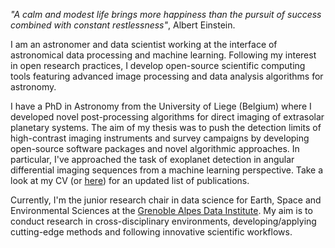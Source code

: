 _"A calm and modest life brings more happiness than the pursuit of success combined with constant restlessness"_, Albert Einstein.

I am an astronomer and data scientist working at the interface of astronomical data processing and machine learning. Following my interest in open research practices, I develop open-source scientific computing tools featuring advanced image processing and data analysis algorithms for astronomy.

I have a PhD in Astronomy from the University of Liege (Belgium) where I developed novel post-processing algorithms for direct imaging of extrasolar planetary systems. The aim of my thesis was to push the detection limits of high-contrast imaging instruments and survey campaigns by developing open-source software packages and novel algorithmic approaches. In particular, I've approached the task of exoplanet detection in angular differential imaging sequences from a machine learning perspective. Take a look at my CV (or [here](https://scholar.google.fr/citations?user=UJBh1DUAAAAJ&hl=en)) for an updated list of publications.

Currently, I'm the junior research chair in data science for Earth, Space and Environmental Sciences at the [Grenoble Alpes Data Institute](https://data-institute.univ-grenoble-alpes.fr/). My aim is to conduct research in cross-disciplinary environments, developing/applying cutting-edge methods and following innovative scientific workflows.

